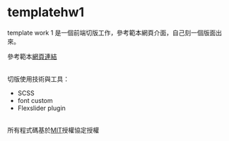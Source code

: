 # templatehw1
template work 1 是一個前端切版工作，參考範本網頁介面，自己刻一個版面出來。

參考範本<a href="http://www.templatemo.com/live/templatemo_417_grill" target="_blank">網頁連結</a>

<br/>
切版使用技術與工具：
<ul>
  <li>SCSS</li>
  <li>font custom</li>
  <li>Flexslider plugin</li>
</ul>

<br/>
所有程式碼基於<a href="https://github.com/Joseph7451797/templatehw1/blob/master/LICENSE">MIT</a>授權協定授權